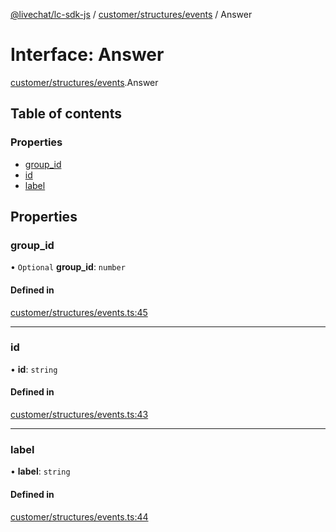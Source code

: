 [@livechat/lc-sdk-js](../README.md) / [customer/structures/events](../modules/customer_structures_events.md) / Answer

# Interface: Answer

[customer/structures/events](../modules/customer_structures_events.md).Answer

## Table of contents

### Properties

- [group\_id](customer_structures_events.Answer.md#group_id)
- [id](customer_structures_events.Answer.md#id)
- [label](customer_structures_events.Answer.md#label)

## Properties

### group\_id

• `Optional` **group\_id**: `number`

#### Defined in

[customer/structures/events.ts:45](https://github.com/livechat/lc-sdk-js/blob/d267eeb/src/customer/structures/events.ts#L45)

___

### id

• **id**: `string`

#### Defined in

[customer/structures/events.ts:43](https://github.com/livechat/lc-sdk-js/blob/d267eeb/src/customer/structures/events.ts#L43)

___

### label

• **label**: `string`

#### Defined in

[customer/structures/events.ts:44](https://github.com/livechat/lc-sdk-js/blob/d267eeb/src/customer/structures/events.ts#L44)
